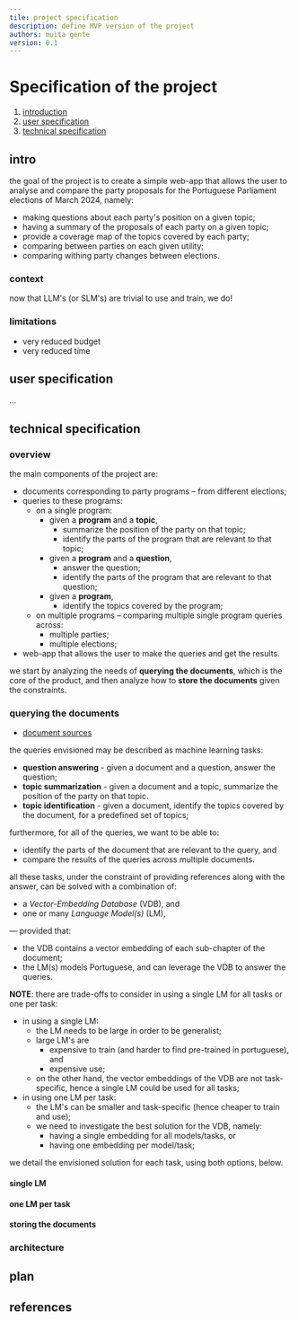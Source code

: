```yaml
---
tile: project specification
description: define MVP version of the project
authors: muita gente
version: 0.1
---
```


# Specification of the project

1. [introduction](#intro)
1. [user specification](#user-specification)
1. [technical specification](#technical-specification)

## intro

the goal of the project is to create a simple web-app that allows the user to analyse and compare the party proposals for the Portuguese Parliament elections of March 2024, namely:
- making questions about each party's position on a given topic;
- having a summary of the proposals of each party on a given topic;
- provide a coverage map of the topics covered by each party;
- comparing between parties on each given utility;
- comparing withing party changes between elections.

### context

now that LLM's (or SLM's) are trivial to use and train, we do!

### limitations

- very reduced budget
- very reduced time

## user specification

...

## technical specification

### overview

the main components of the project are:
- documents corresponding to party programs – from different elections;
- queries to these programs:
    - on a single program:
        - given a **program** and a **topic**, 
            - summarize the position of the party on that topic;
            - identify the parts of the program that are relevant to that topic;
        - given a **program** and a **question**,
            - answer the question;
            - identify the parts of the program that are relevant to that question;
        - given a **program**,
            - identify the topics covered by the program;
    - on multiple programs – comparing multiple single program queries across:
        - multiple parties;
        - multiple elections;
- web-app that allows the user to make the queries and get the results.

we start by analyzing the needs of **querying the documents**, which is the core of the product, and then analyze how to **store the documents** given the constraints.

### querying the documents

- [document sources](document_sources.md)

the queries envisioned may be described as machine learning tasks:
- **question answering** - given a document and a question, answer the question;
- **topic summarization** - given a document and a topic, summarize the position of the party on that topic.
- **topic identification** - given a document, identify the topics covered by the document, for a predefined set of topics;

furthermore, for all of the queries, we want to be able to:
- identify the parts of the document that are relevant to the query, and
- compare the results of the queries across multiple documents.

all these tasks, under the constraint of providing references along with the answer, can be solved with a combination of:
- a _Vector-Embedding Database_ (VDB), and
- one or many _Language Model(s)_ (LM),

— provided that:
- the VDB contains a vector embedding of each sub-chapter of the document;
- the LM(s) models Portuguese, and can leverage the VDB to answer the queries.

**NOTE**: there are trade-offs to consider in using a single LM for all tasks or one per task:
- in using a single LM:
    - the LM needs to be large in order to be generalist;
    - large LM's are 
        - expensive to train (and harder to find pre-trained in portuguese), and
        - expensive use;
    - on the other hand, the vector embeddings of the VDB are not task-specific, hence a single LM could be used for all tasks;
- in using one LM per task:
    - the LM's can be smaller and task-specific (hence cheaper to train and use);
    - we need to investigate the best solution for the VDB, namely:
        - having a single embedding for all models/tasks, or
        - having one embedding per model/task;

we detail the envisioned solution for each task, using both options, below.

#### single LM

#### one LM per task


#### storing the documents


### architecture



## plan

## references


